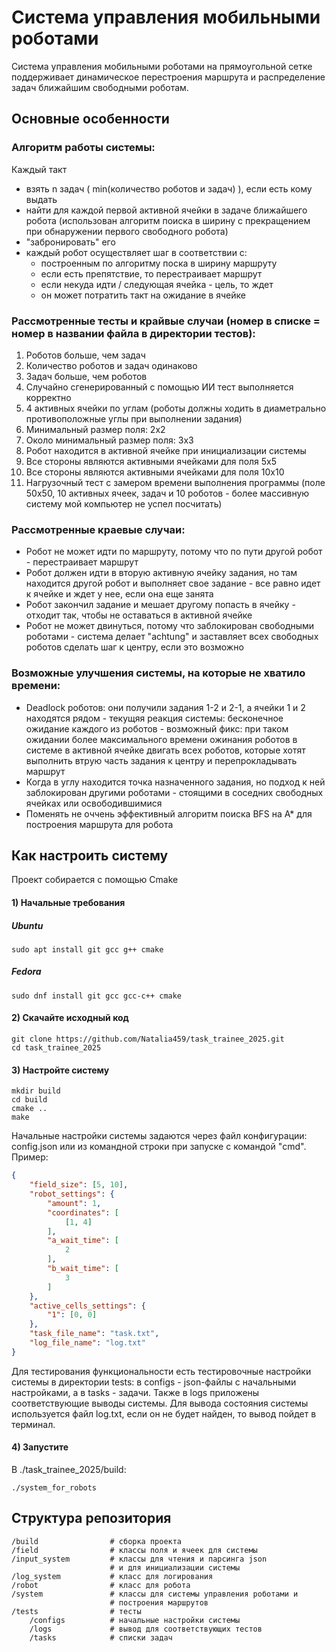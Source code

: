 # Система управления мобильными роботами

Система управления мобильными роботами на прямоугольной сетке поддерживает динамическое перестроения маршрута и распределение задач ближайшим свободными роботам. 

## Основные особенности

### Алгоритм работы системы:
Каждый такт
- взять n задач ( min(количество роботов и задач) ), если есть кому выдать
- найти для каждой первой активной ячейки в задаче ближайшего робота (использован алгоритм поиска в ширину с прекращением при обнаружении первого свободного робота)
- "забронировать" его
- каждый робот осуществляет шаг в соответствии с:
	- построенным по алгоритму поска в ширину маршруту
	- если есть препятствие, то перестраивает маршрут
	- если некуда идти / следующая ячейка - цель, то ждет
	- он может потратить такт на ожидание в ячейке

### Рассмотренные тесты и крайвые случаи (номер в списке = номер в названии файла в директории тестов):
1) Роботов больше, чем задач
2) Количество роботов и задач одинаково
3) Задач больше, чем роботов
4) Случайно сгенерированный с помощью ИИ тест выполняется корректно
5) 4 активных ячейки по углам (роботы должны ходить в диаметрально противоположные углы при выполнении задания)
6) Минимальный размер поля: 2х2
7) Около минимальный размер поля: 3х3
8) Робот находится в активной ячейке при инициализации системы
9) Все стороны являются активными ячейками для поля 5х5
10) Все стороны являются активными ячейками для поля 10х10
11) Нагрузочный тест с замером времени выполнения программы (поле 50х50, 10 активных ячеек, задач и 10 роботов - более массивную систему мой компьютер не успел посчитать)

### Рассмотренные краевые случаи:
- Робот не может идти по маршруту, потому что по пути другой робот - перестраивает маршрут
- Робот должен идти в вторую активную ячейку задания, но там находится другой робот и выполняет свое задание - все равно идет к ячейке и ждет у нее, если она еще занята
- Робот закончил задание и мешает другому попасть в ячейку - отходит так, чтобы не оставаться в активной ячейке
- Робот не может двинуться, потому что заблокирован свободными роботами - система делает "achtung" и заставляет всех свободных роботов сделать шаг к центру, если это возможно

### Возможные улучшения системы, на которые не хватило времени:
- Deadlock роботов: они получили задания 1-2 и 2-1, а ячейки 1 и 2 находятся рядом - текущяя реакция системы: бесконечное ожидание каждого из роботов - возможный фикс: при таком ожидании более максимального времени ожинания роботов в системе в активной ячейке двигать всех роботов, которые хотят выполнить втрую часть задания к центру и перепрокладывать маршрут
- Когда в углу находится точка назначенного задания, но подход к ней заблокирован другими роботами - стоящими в соседних свободных ячейках или освободившимися
- Поменять не оччень эффективный алгоритм поиска BFS на А* для построения маршрута для робота

## Как настроить систему 

Проект собирается с помощью Cmake
#### 1) Начальные требования
##### Ubuntu
```
sudo apt install git gcc g++ cmake
```
##### Fedora
```
sudo dnf install git gcc gcc-c++ cmake
```

#### 2) Скачайте исходный код
```
git clone https://github.com/Natalia459/task_trainee_2025.git
cd task_trainee_2025
```

#### 3) Настройте систему
```
mkdir build
cd build
cmake ..
make
```

Начальные настройки системы задаются через файл конфигурации: config.json или из командной строки при запуске с командой "cmd". Пример:

```json
{
	"field_size": [5, 10],
	"robot_settings": {
		"amount": 1,
		"coordinates": [
			[1, 4]
		],
		"a_wait_time": [
			2
		],
		"b_wait_time": [
			3
		]
	},
	"active_cells_settings": {
		"1": [0, 0]
	},
	"task_file_name": "task.txt",
	"log_file_name": "log.txt"
}
```
Для тестирования функциональности есть тестировочные настройки системы в директории tests: в configs - json-файлы с начальными настройками, а в tasks - задачи. Также в logs приложены соответствующие выводы системы. 
Для вывода состояния системы используется файл log.txt, если он не будет найден, то вывод пойдет в терминал.
#### 4) Запустите
В ./task_trainee_2025/build:
```
./system_for_robots
```

## Структура репозитория

```plaintext
/build                # сборка проекта
/field                # классы поля и ячеек для системы
/input_system         # классы для чтения и парсинга json
                      # и для инициализации системы
/log_system           # класс для логирования 
/robot                # класс для робота
/system               # классы для системы управления роботами и 
                      # построения маршрутов
/tests                # тесты
	/configs          # начальные настройки системы
	/logs             # вывод для соответствующих тестов
	/tasks            # списки задач
```
